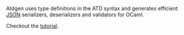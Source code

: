 Atdgen uses type definitions in the ATD syntax and generates
efficient [JSON](http://json.org) serializers, deserializers and
validators for OCaml.

Checkout the [tutorial](http://mylifelabs.github.com/atdgen-tutorial.html).
